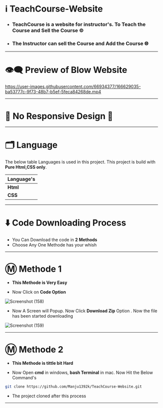 # ℹ️ TeachCourse-Website
* ### TeachCourse is a website for instructor's. To Teach the Course and Sell the Course ©️
* ### The Instructor can sell the Course and Add the Course 🌐

---

# 👁️‍🗨️ Preview of Blow Website

https://user-images.githubusercontent.com/66934377/166629035-ba53777c-9f73-48b7-b5ef-5feca84268de.mp4

---

# 📱 No Responsive Design 🥲

---

# 🗂️ Language

The below table Languages is used in this project. This project is build with **Pure Html,CSS only**.

| Language's     | 
| ------------- | 
| __Html__         | 
| __CSS__      | 

---

# ⬇️ Code Downloading Process

* You Can Download the code in **2 Methods**
* Choose Any One Methode has your whish

---

# Ⓜ️ Methode 1

* **This Methode is Very Easy**

* Now Click on __Code Option__

![Screenshot (158)](https://user-images.githubusercontent.com/66934377/164152919-f2854829-535d-4227-9c2f-031f8051f6ac.png)

* Now A Screen will Popup. Now Click **Download Zip** Option . Now the file has been started downloading 

![Screenshot (159)](https://user-images.githubusercontent.com/66934377/164153128-b64e85a2-e40c-4457-9835-a749ac79acd6.png)

---

# Ⓜ️ Methode 2

* **This Methode is tittle bit Hard**

* Now Open **cmd** in windows, **bash Terminal** in mac. Now Hit the Below Command's

```bash
git clone https://github.com/Manju1392k/TeachCourse-Website.git
```

* The project cloned after this process

---

